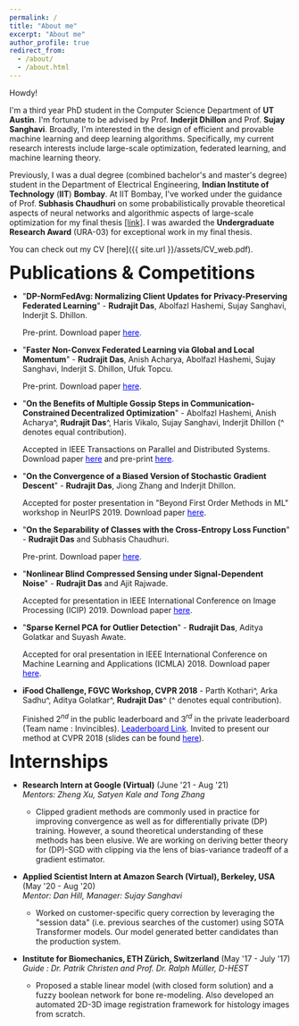 ```yaml
---
permalink: /
title: "About me"
excerpt: "About me"
author_profile: true
redirect_from: 
  - /about/
  - /about.html
---
```


Howdy!

I'm a third year PhD student in the Computer Science Department of **UT Austin**. I'm fortunate to be advised by Prof. **Inderjit Dhillon** and Prof. **Sujay Sanghavi**. Broadly, I'm interested in the design of efficient and provable machine learning and deep learning algorithms. Specifically, my current research interests include large-scale optimization, federated learning, and machine learning theory.

Previously, I was a dual degree (combined bachelor's and master's degree) student in the Department of Electrical Engineering, **Indian Institute of Technology** (**IIT**) **Bombay**. At IIT Bombay, I've worked under the guidance of Prof. **Subhasis Chaudhuri** on some probabilistically provable theoretical aspects of neural networks and algorithmic aspects of large-scale optimization for my final thesis <a href="https://drive.google.com/open?id=1gOwSCWhbJLVFN2K178Ujve-WxFv_VDdB">[link]</a>. I was awarded the **Undergraduate Research Award** (URA-03) for exceptional work in my final thesis.

You can check out my CV [here]({{ site.url }}/assets/CV_web.pdf).

**<font size="+3">Publications & Competitions</font>**

* "**DP-NormFedAvg: Normalizing Client Updates for Privacy-Preserving Federated Learning**" - **Rudrajit Das**, Abolfazl Hashemi, Sujay Sanghavi, Inderjit S. Dhillon.

    Pre-print. Download paper <a href="https://arxiv.org/pdf/2106.07094.pdf" style="color: #0000FF">here</a>.

* "**Faster Non-Convex Federated Learning via Global and Local Momentum**" - **Rudrajit Das**, Anish Acharya, Abolfazl Hashemi, Sujay Sanghavi, Inderjit S. Dhillon, Ufuk Topcu.

    Pre-print. Download paper <a href="https://arxiv.org/pdf/2012.04061.pdf" style="color: #0000FF">here</a>.

* "**On the Benefits of Multiple Gossip Steps in Communication-Constrained Decentralized Optimization**" - Abolfazl Hashemi, Anish Acharya^, **Rudrajit Das**^, Haris Vikalo, Sujay Sanghavi, Inderjit Dhillon (^ denotes equal contribution).

    Accepted in IEEE Transactions on Parallel and Distributed Systems. Download paper <a href="https://ieeexplore.ieee.org/abstract/document/9664349" style="color: #0000FF">here</a> and pre-print <a href="https://arxiv.org/pdf/2011.10643.pdf" style="color: #0000FF">here</a>.
    
* "**On the Convergence of a Biased Version of Stochastic Gradient Descent**" - **Rudrajit Das**, Jiong Zhang and Inderjit Dhillon.

    Accepted for poster presentation in "Beyond First Order Methods in ML" workshop in NeurIPS 2019. Download paper <a href="https://drive.google.com/file/d/1fn1iO_CXWJzgVqiY3p84NfCf__i6hKCW/view" style="color: #0000FF">here</a>.

* "**On the Separability of Classes with the Cross-Entropy Loss Function**" - **Rudrajit Das** and Subhasis Chaudhuri.

    Pre-print. Download paper <a href="https://arxiv.org/abs/1909.06930" style="color: #0000FF">here</a>.
    
* "**Nonlinear Blind Compressed Sensing under Signal-Dependent Noise**" - **Rudrajit Das** and Ajit Rajwade.

    Accepted for presentation in IEEE International Conference on Image Processing (ICIP) 2019. Download paper <a href="https://ieeexplore.ieee.org/abstract/document/8803173" style="color: #0000FF">here</a>.

* "**Sparse Kernel PCA for Outlier Detection**" - **Rudrajit Das**, Aditya Golatkar and Suyash Awate.

    Accepted for oral presentation in IEEE International Conference on Machine Learning and Applications (ICMLA) 2018. Download paper <a href="https://arxiv.org/abs/1809.02497" style="color: #0000FF">here</a>.

* **iFood Challenge, FGVC Workshop, CVPR 2018** - Parth Kothari^, Arka Sadhu^, Aditya Golatkar^, **Rudrajit Das**^ (^ denotes equal contribution).

    Finished $2^{nd}$ in the public leaderboard and $3^{rd}$ in the private leaderboard (Team name : Invincibles). <a href="https://www.kaggle.com/c/ifood2018/leaderboard" style="color: #0000FF">Leaderboard Link</a>.
    Invited to present our method at CVPR 2018 (slides can be found  <a href="https://drive.google.com/file/d/1ycgDwlw62mWgaLy5qslvqjyiND0vgYTG/view?usp=sharing" style="color: #0000FF">here</a>).

**<font size="+3">Internships</font>**

* **Research Intern at Google (Virtual)** (June '21 - Aug '21) <br/>
    *Mentors: Zheng Xu, Satyen Kale and Tong Zhang* <br/>
    * Clipped gradient methods are commonly used in practice for improving convergence as well as for differentially private (DP) training. However, a sound theoretical understanding of these methods has been elusive. We are working on deriving better theory for (DP)-SGD with clipping via the lens of bias-variance tradeoff of a gradient estimator. <br/>

* **Applied Scientist Intern at Amazon Search (Virtual), Berkeley, USA** (May '20 - Aug '20) <br/>
    *Mentor: Dan Hill, Manager: Sujay Sanghavi* <br/>
    * Worked on customer-specific query correction by leveraging the "session data" (i.e. previous searches of the customer) using SOTA Transformer models. Our model generated better candidates than the production system. <br/>

* **Institute for Biomechanics, ETH Zürich, Switzerland** (May '17 - July '17) <br/>
    *Guide : Dr. Patrik Christen and Prof. Dr. Ralph Müller, D-HEST* <br/>
    * Proposed a stable linear model (with closed form solution) and a fuzzy boolean network for bone re-modeling. Also developed an automated 2D-3D image registration framework for histology images from scratch. <br/>

